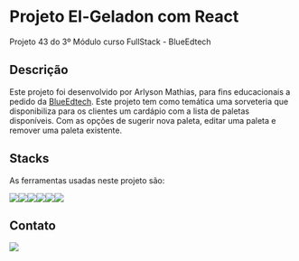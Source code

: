 # Projeto El-Geladon com React
Projeto 43 do 3º Módulo curso FullStack - BlueEdtech

## Descrição

Este projeto foi desenvolvido por Arlyson Mathias, para fins educacionais a pedido da <a href="https://blueedtech.com.br"> BlueEdtech</a>.
Este projeto tem como temática uma sorveteria que disponibiliza para os clientes um cardápio com a lista de paletas disponíveis. Com as opções de sugerir nova paleta, editar uma paleta e remover uma paleta existente.

## Stacks
As ferramentas usadas neste projeto são:

<div style="display:flex"> 
    <img src="https://i.ibb.co/n7k4WBf/file-type-html-icon-130541.png"/>
    <img src="https://i.ibb.co/h9Skz73/file-type-css-icon-130661.png"/>
    <img src="https://img.icons8.com/color/48/000000/visual-studio--v1.png"/>
    <img src="https://img.icons8.com/color/48/000000/javascript--v1.png"/>
    <img src="https://img.icons8.com/color/48/000000/nodejs.png"/>
    <img src="https://img.icons8.com/officel/16/undefined/react.png"/>  

</div>    

## Contato

<a href="https://www.linkedin.com/in/arlyson-teixeira-42545b223/" target="_blanck">
    <img src="https://img.icons8.com/color/48/000000/linkedin-circled--v1.png"/>
</a>

